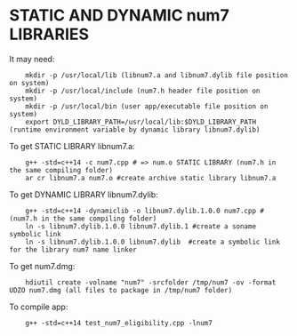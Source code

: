 # STATIC AND DYNAMIC num7 LIBRARIES  

  It may need: 
        
        mkdir -p /usr/local/lib (libnum7.a and libnum7.dylib file position on system) 
        mkdir -p /usr/local/include (num7.h header file position on system) 
        mkdir -p /usr/local/bin (user app/executable file position on system) 
        export DYLD_LIBRARY_PATH=/usr/local/lib:$DYLD_LIBRARY_PATH (runtime environment variable by dynamic library libnum7.dylib)  
 
  To get STATIC LIBRARY libnum7.a: 
  
        g++ -std=c++14 -c num7.cpp # => num.o STATIC LIBRARY (num7.h in the same compiling folder)  
        ar cr libnum7.a num7.o #create archive static library libnum7.a  
  
  To get DYNAMIC LIBRARY libnum7.dylib: 
  
        g++ -std=c++14 -dynamiclib -o libnum7.dylib.1.0.0 num7.cpp # (num7.h in the same compiling folder)  
        ln -s libnum7.dylib.1.0.0 libnum7.dylib.1 #create a soname symbolic link
        ln -s libnum7.dylib.1.0.0 libnum7.dylib  #create a symbolic link for the library num7 name linker
  
  To get num7.dmg: 
  
        hdiutil create -volname "num7" -srcfolder /tmp/num7 -ov -format UDZO num7.dmg (all files to package in /tmp/num7 folder)
      
  To compile app: 
  
        g++ -std=c++14 test_num7_eligibility.cpp -lnum7  
      
